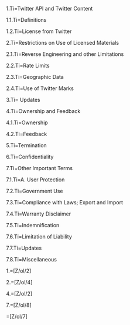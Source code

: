 1.Ti=Twitter API and Twitter Content

1.1.Ti=Definitions

1.2.Ti=License from Twitter

2.Ti=Restrictions on Use of Licensed Materials

2.1.Ti=Reverse Engineering and other Limitations

2.2.Ti=Rate Limits

2.3.Ti=Geographic Data

2.4.Ti=Use of Twitter Marks

3.Ti= Updates

4.Ti=Ownership and Feedback

4.1.Ti=Ownership

4.2.Ti=Feedback

5.Ti=Termination

6.Ti=Confidentiality

7.Ti=Other Important Terms

7.1.Ti=A. User Protection

7.2.Ti=Government Use

7.3.Ti=Compliance with Laws; Export and Import

7.4.Ti=Warranty Disclaimer

7.5.Ti=Indemnification

7.6.Ti=Limitation of Liability

7.7.Ti=Updates

7.8.Ti=Miscellaneous

1.=[Z/ol/2]

2.=[Z/ol/4]

4.=[Z/ol/2]

7.=[Z/ol/8]

=[Z/ol/7]
